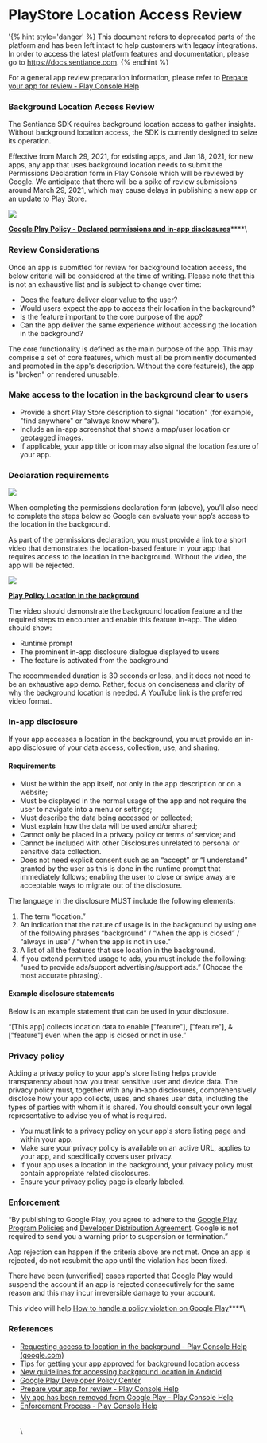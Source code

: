 # PlayStore Location Access Review

'{% hint style='danger' %} This document refers to deprecated parts of the platform and has been left intact to help customers with legacy integrations. In order to access the latest platform features and documentation, please go to https://docs.sentiance.com. {% endhint %}

For a general app review preparation information, please refer to [Prepare your app for review - Play Console Help](https://support.google.com/googleplay/android-developer/answer/9859455?hl=en)

### **Background Location Access Review**

The Sentiance SDK requires background location access to gather insights. Without background location access, the SDK is currently designed to seize its operation.

Effective from March 29, 2021, for existing apps, and Jan 18, 2021, for new apps, any app that uses background location needs to submit the Permissions Declaration form in Play Console which will be reviewed by Google. We anticipate that there will be a spike of review submissions around March 29, 2021, which may cause delays in publishing a new app or an update to Play Store.

[![](https://lh6.googleusercontent.com/JsIRsvqZakVDJCclutP9in0U1SO1kDNc8fp2fVnkkeQ4-0nmrPWLiOx\_7g2u7LBPftDZgRjhzz6CrS-ISihhqmmX32KKZLmhlBQRAcgtzMCxZZwW9mtKih1WldTD\_6rcpNmrJdu1)](https://www.youtube.com/watch?v=b0I1Xq\_iSK4\&feature=emb\_title)

[**Google Play Policy - Declared permissions and in-app disclosures**](https://www.youtube.com/watch?v=b0I1Xq\_iSK4\&feature=emb\_title)\*\*\*\*\\



### **Review Considerations**

Once an app is submitted for review for background location access, the below criteria will be considered at the time of writing. Please note that this is not an exhaustive list and is subject to change over time:

* Does the feature deliver clear value to the user?
* Would users expect the app to access their location in the background?
* Is the feature important to the core purpose of the app?
* Can the app deliver the same experience without accessing the location in the background?

The core functionality is defined as the main purpose of the app. This may comprise a set of core features, which must all be prominently documented and promoted in the app's description. Without the core feature(s), the app is "broken" or rendered unusable.

### **Make access to the location in the background clear to users**

* Provide a short Play Store description to signal "location" (for example, "find anywhere" or “always know where”).
* Include an in-app screenshot that shows a map/user location or geotagged images.
* If applicable, your app title or icon may also signal the location feature of your app.

### **Declaration requirements**

![](https://lh6.googleusercontent.com/0TSr-e9FPCpFa4fiqyEPDUXioSr3YciF3RLA4VBb2cw6AohIx1hGpSNRTBlmGM3b--C1rD32l6ri\_-Fba\_K3KbL7s7qkuGDjptqkfBjoFTq\_hLzkroS3hlz2zSUE1pCsZgvlLnM5)

When completing the permissions declaration form (above), you’ll also need to complete the steps below so Google can evaluate your app’s access to the location in the background.

As part of the permissions declaration, you must provide a link to a short video that demonstrates the location-based feature in your app that requires access to the location in the background. Without the video, the app will be rejected.

[![](https://lh4.googleusercontent.com/WbZ-3v4rSrMxFxYQkbg7oPxUhAZ\_cJA0OTZG0FEYXfoSJ7aTyezxx7of6JwBmMP\_5-DafttqA6X10rUbkfiGQ0DfZENTCyarvAzNXo4Itet0Bx4di6jNEE-GnhFg-BpWnR1VK57k)](https://www.youtube.com/watch?v=z35PrureI1w\&feature=emb\_title)

[**Play Policy Location in the background**](https://www.youtube.com/watch?v=z35PrureI1w\&feature=emb\_title)

The video should demonstrate the background location feature and the required steps to encounter and enable this feature in-app. The video should show:

* Runtime prompt
* The prominent in-app disclosure dialogue displayed to users
* The feature is activated from the background

The recommended duration is 30 seconds or less, and it does not need to be an exhaustive app demo. Rather, focus on conciseness and clarity of why the background location is needed. A YouTube link is the preferred video format.

### **In-app disclosure**

If your app accesses a location in the background, you must provide an in-app disclosure of your data access, collection, use, and sharing.

#### Requirements

* Must be within the app itself, not only in the app description or on a website;
* Must be displayed in the normal usage of the app and not require the user to navigate into a menu or settings;
* Must describe the data being accessed or collected;
* Must explain how the data will be used and/or shared;
* Cannot only be placed in a privacy policy or terms of service; and
* Cannot be included with other Disclosures unrelated to personal or sensitive data collection.
* Does not need explicit consent such as an “accept” or “I understand” granted by the user as this is done in the runtime prompt that immediately follows; enabling the user to close or swipe away are acceptable ways to migrate out of the disclosure.

The language in the disclosure MUST include the following elements:

1. The term “location.”
2. An indication that the nature of usage is in the background by using one of the following phrases “background” / “when the app is closed” / “always in use” / “when the app is not in use.”
3. A list of all the features that use location in the background.
4. If you extend permitted usage to ads, you must include the following: “used to provide ads/support advertising/support ads.” (Choose the most accurate phrasing).

#### **Example disclosure statements**

Below is an example statement that can be used in your disclosure.

“\[This app] collects location data to enable \["feature"], \["feature"], & \["feature"] even when the app is closed or not in use.”

### **Privacy policy**

Adding a privacy policy to your app's store listing helps provide transparency about how you treat sensitive user and device data. The privacy policy must, together with any in-app disclosures, comprehensively disclose how your app collects, uses, and shares user data, including the types of parties with whom it is shared. You should consult your own legal representative to advise you of what is required.

* You must link to a privacy policy on your app's store listing page and within your app.
* Make sure your privacy policy is available on an active URL, applies to your app, and specifically covers user privacy.
* If your app uses a location in the background, your privacy policy must contain appropriate related disclosures.
* Ensure your privacy policy page is clearly labeled.

### **Enforcement**

“By publishing to Google Play, you agree to adhere to the [Google Play Program Policies](https://play.google.com/about/developer-content-policy.html) and [Developer Distribution Agreement](https://play.google.com/about/developer-distribution-agreement.html). Google is not required to send you a warning prior to suspension or termination.”

App rejection can happen if the criteria above are not met. Once an app is rejected, do not resubmit the app until the violation has been fixed.

There have been (unverified) cases reported that Google Play would suspend the account if an app is rejected consecutively for the same reason and this may incur irreversible damage to your account.

This video will help [How to handle a policy violation on Google Play](https://www.youtube.com/watch?v=xjRqFbTHUOQ\&feature=youtu.be)\*\*\*\*\\



### **References**

* [Requesting access to location in the background - Play Console Help (google.com)](https://support.google.com/googleplay/android-developer/answer/9799150)
* [Tips for getting your app approved for background location access](https://android-developers.googleblog.com/2020/11/tips-for-getting-your-app-approved-for-background-location-access.html)
* [New guidelines for accessing background location in Android](https://medium.com/@adrian.kajda/new-guidelines-for-accessing-background-location-in-android-d2e07d45ae79)
* [Google Play Developer Policy Center](https://play.google.com/about/developer-content-policy/)
* [Prepare your app for review - Play Console Help](https://support.google.com/googleplay/android-developer/answer/9859455?hl=en)
* [My app has been removed from Google Play - Play Console Help](https://support.google.com/googleplay/android-developer/answer/2477981)
*   [Enforcement Process - Play Console Help](https://support.google.com/googleplay/android-developer/answer/9899234?hl=en)\
    \
    \
    \\

